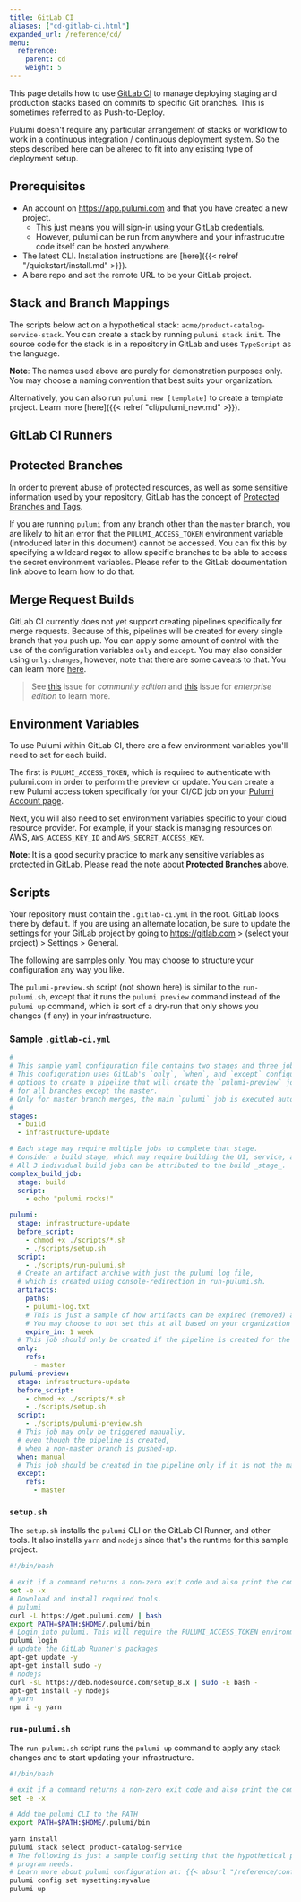 ```yaml
---
title: GitLab CI
aliases: ["cd-gitlab-ci.html"]
expanded_url: /reference/cd/
menu:
  reference:
    parent: cd
    weight: 5
---
```


This page details how to use [GitLab CI](https://about.gitlab.com/features/gitlab-ci-cd/) to manage deploying
staging and production stacks based on commits to specific Git branches. This is sometimes
referred to as Push-to-Deploy.

Pulumi doesn't require any particular arrangement of stacks or workflow to work in a
continuous integration / continuous deployment system. So the steps described here can be
altered to fit into any existing type of deployment setup.

## Prerequisites

- An account on https://app.pulumi.com and that you have created a new project.
  - This just means you will sign-in using your GitLab credentials.
  - However, pulumi can be run from anywhere and your infrastrucutre code itself can be hosted anywhere.
- The latest CLI. Installation instructions are [here]({{< relref "/quickstart/install.md" >}}).
- A bare repo and set the remote URL to be your GitLab project.

## Stack and Branch Mappings
The scripts below act on a hypothetical stack: `acme/product-catalog-service-stack`.
You can create a stack by running `pulumi stack init`.
The source code for the stack is in a repository in GitLab and uses `TypeScript` as the language.

**Note**: The names used above are purely for demonstration purposes only.
You may choose a naming convention that best suits your organization.

Alternatively, you can also run `pulumi new [template]` to create a template project.
Learn more [here]({{< relref "cli/pulumi_new.md" >}}).

## GitLab CI Runners

## Protected Branches
In order to prevent abuse of protected resources, as well as some sensitive information used
by your repository, GitLab has the concept of [Protected Branches and Tags](https://gitlab.com/help/user/project/protected_branches.md).

If you are running `pulumi` from any branch other than the `master` branch,
you are likely to hit an error that the `PULUMI_ACCESS_TOKEN` 
environment variable (introduced later in this document) cannot be accessed.
You can fix this by specifying a wildcard regex to allow specific branches to
be able to access the secret environment variables. Please refer to the GitLab
documentation link above to learn how to do that.

## Merge Request Builds
GitLab CI currently does not yet support creating pipelines specifically for merge requests.
Because of this, pipelines will be created for every single branch that you push up.
You can apply some amount of control with the use of the configuration variables
`only` and `except`. You may also consider using `only:changes`, however,
note that there are some caveats to that. You can learn more [here](https://docs.gitlab.com/ee/ci/yaml/#only-changes).

> See [this](https://gitlab.com/gitlab-org/gitlab-ce/issues/23902) issue for _community edition_ and 
[this](https://gitlab.com/gitlab-org/gitlab-ee/issues/7380) issue for _enterprise edition_ to learn more.

## Environment Variables
To use Pulumi within GitLab CI, there are a few environment variables you'll need to set for each
build.

The first is `PULUMI_ACCESS_TOKEN`, which is required to authenticate with pulumi.com in order to
perform the preview or update. You can create a new Pulumi access token specifically for your
CI/CD job on your [Pulumi Account page](https://app.pulumi.com/account/tokens).

Next, you will also need to set environment variables specific to your cloud resource provider.
For example, if your stack is managing resources on AWS, `AWS_ACCESS_KEY_ID` and
`AWS_SECRET_ACCESS_KEY`.

**Note**: It is a good security practice to mark any sensitive variables as protected in GitLab.
Please read the note about **Protected Branches** above.

## Scripts

Your repository must contain the `.gitlab-ci.yml` in the root. GitLab looks there by default.
If you are using an alternate location, be sure to update the settings for your GitLab project
by going to https://gitlab.com > (select your project) > Settings > General.

The following are samples only. You may choose to structure your configuration any way you like.

The `pulumi-preview.sh` script (not shown here) is similar to the `run-pulumi.sh`, except that
it runs the `pulumi preview` command instead of the `pulumi up` command, which is sort of a dry-run
that only shows you changes (if any) in your infrastructure.

### Sample `.gitlab-ci.yml`
```yaml
#
# This sample yaml configuration file contains two stages and three jobs.
# This configuration uses GitLab's `only`, `when`, and `except` configuration
# options to create a pipeline that will create the `pulumi-preview` job in the pipeline,
# for all branches except the master.
# Only for master branch merges, the main `pulumi` job is executed automatically.
# 
stages:
  - build
  - infrastructure-update

# Each stage may require multiple jobs to complete that stage.
# Consider a build stage, which may require building the UI, service, and a CLI.
# All 3 individual build jobs can be attributed to the build _stage_.
complex_build_job:
  stage: build
  script:
    - echo "pulumi rocks!"

pulumi:
  stage: infrastructure-update
  before_script:
    - chmod +x ./scripts/*.sh
    - ./scripts/setup.sh
  script:
    - ./scripts/run-pulumi.sh
  # Create an artifact archive with just the pulumi log file,
  # which is created using console-redirection in run-pulumi.sh.
  artifacts:
    paths:
    - pulumi-log.txt
    # This is just a sample of how artifacts can be expired (removed) automatically in GitLab.
    # You may choose to not set this at all based on your organization's or team's preference.
    expire_in: 1 week
  # This job should only be created if the pipeline is created for the master branch.
  only:
    refs:
      - master
pulumi-preview:
  stage: infrastructure-update
  before_script:
    - chmod +x ./scripts/*.sh
    - ./scripts/setup.sh
  script:
    - ./scripts/pulumi-preview.sh
  # This job may only be triggered manually,
  # even though the pipeline is created, 
  # when a non-master branch is pushed-up.
  when: manual
  # This job should be created in the pipeline only if it is not the master branch.
  except:
    refs:
      - master
```

### `setup.sh`

The `setup.sh` installs the `pulumi` CLI on the GitLab CI Runner, and other tools.
It also installs `yarn` and `nodejs` since that's the runtime for this sample project.

```bash
#!/bin/bash

# exit if a command returns a non-zero exit code and also print the commands and their args as they are executed
set -e -x
# Download and install required tools.
# pulumi
curl -L https://get.pulumi.com/ | bash
export PATH=$PATH:$HOME/.pulumi/bin
# Login into pulumi. This will require the PULUMI_ACCESS_TOKEN environment variable
pulumi login
# update the GitLab Runner's packages
apt-get update -y
apt-get install sudo -y
# nodejs
curl -sL https://deb.nodesource.com/setup_8.x | sudo -E bash -
apt-get install -y nodejs
# yarn
npm i -g yarn
```

### `run-pulumi.sh`

The `run-pulumi.sh` script runs the `pulumi up` command to apply any stack changes and to start
updating your infrastructure.

```bash
#!/bin/bash

# exit if a command returns a non-zero exit code and also print the commands and their args as they are executed
set -e -x

# Add the pulumi CLI to the PATH
export PATH=$PATH:$HOME/.pulumi/bin

yarn install
pulumi stack select product-catalog-service
# The following is just a sample config setting that the hypothetical pulumi
# program needs.
# Learn more about pulumi configuration at: {{< absurl "/reference/config/" >}}
pulumi config set mysetting:myvalue
pulumi up
```
